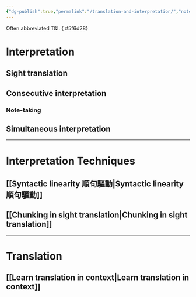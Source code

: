 ```yaml
---
{"dg-publish":true,"permalink":"/translation-and-interpretation/","noteIcon":"2","created":"","updated":""}
---
```


Often abbreviated T&I.
{ #5f6d28}


# Interpretation

## Sight translation

## Consecutive interpretation

### Note-taking

## Simultaneous interpretation

---
# Interpretation Techniques

## [[Syntactic linearity 順句驅動\|Syntactic linearity 順句驅動]]

## [[Chunking in sight translation\|Chunking in sight translation]]

---
# Translation

## [[Learn translation in context\|Learn translation in context]]
